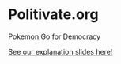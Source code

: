 # Politivate.org

Pokemon Go for Democracy

[See our explanation slides here!](https://github.com/jtolio/politivate/blob/main/server/web/static/biz/slides.pdf)
